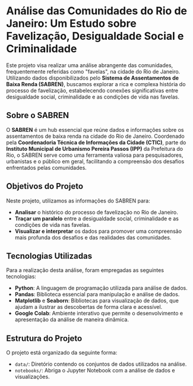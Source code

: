 # Análise das Comunidades do Rio de Janeiro: Um Estudo sobre Favelização, Desigualdade Social e Criminalidade

Este projeto visa realizar uma análise abrangente das comunidades, frequentemente referidas como "favelas", na cidade do Rio de Janeiro. Utilizando dados disponibilizados pelo **Sistema de Assentamentos de Baixa Renda (SABREN)**, buscamos explorar a rica e complexa história do processo de favelização, estabelecendo conexões significativas entre desigualdade social, criminalidade e as condições de vida nas favelas.

## Sobre o SABREN

O **SABREN** é um hub essencial que reúne dados e informações sobre os assentamentos de baixa renda na cidade do Rio de Janeiro. Coordenado pela **Coordenadoria Técnica de Informações da Cidade (CTIC)**, parte do **Instituto Municipal de Urbanismo Pereira Passos (IPP)** da Prefeitura do Rio, o SABREN serve como uma ferramenta valiosa para pesquisadores, urbanistas e o público em geral, facilitando a compreensão dos desafios enfrentados pelas comunidades.

## Objetivos do Projeto

Neste projeto, utilizamos as informações do SABREN para:

- **Analisar** o histórico do processo de favelização no Rio de Janeiro.
- **Traçar um paralelo** entre a desigualdade social, criminalidade e as condições de vida nas favelas.
- **Visualizar e interpretar** os dados para promover uma compreensão mais profunda dos desafios e das realidades das comunidades.

## Tecnologias Utilizadas

Para a realização desta análise, foram empregadas as seguintes tecnologias:

- **Python**: A linguagem de programação utilizada para análise de dados.
- **Pandas**: Biblioteca essencial para manipulação e análise de dados.
- **Matplotlib** e **Seaborn**: Bibliotecas para visualização de dados, que ajudam a ilustrar as descobertas de forma clara e acessível.
- **Google Colab**: Ambiente interativo que permite o desenvolvimento e apresentação da análise de maneira dinâmica.

## Estrutura do Projeto

O projeto está organizado da seguinte forma:

- `data/`: Diretório contendo os conjuntos de dados utilizados na análise.
- `notebooks/`: Abriga o Jupyter Notebook com a análise de dados e visualizações.
